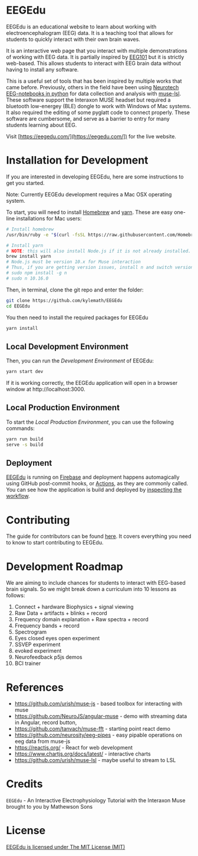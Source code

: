 # EEGEdu

EEGEdu is an educational website to learn about working with electroencephalogram (EEG) data. It is a teaching tool that allows for students to quickly interact with their own brain waves. 

It is an interactive web page that you interact with multiple demonstrations of working with EEG data. It is partially inspired by [EEG101](https://github.com/NeuroTechX/eeg-101) but it is strictly web-based. This allows students to interact with EEG brain data without having to install any software.

This is a useful set of tools that has been inspired by multiple works that came before. Previously, others in the field have been using [Neurotech EEG-notebooks in python](https://github.com/NeuroTechX/eeg-notebooks) for data collection and analysis with [muse-lsl](https://github.com/alexandrebarachant/muse-lsl).  These software support the Interaxon MUSE headset but required a bluetooth low-energey (BLE) dongle to work with Windows of Mac systems. It also required the editing of some pyglatt code to connect properly. These software are cumbersome, and serve as a barrier to entry for many students learning about EEG. 

Visit [https://eegedu.com/](https://eegedu.com/]) for the live website.

# Installation for Development 

If you are interested in developing EEGEdu, here are some instructions to get you started.

Note: Currently EEGEdu development requires a Mac OSX operating system. 

To start, you will need to install [Homebrew](https://brew.sh) and [yarn](https://yarnpkg.com/lang/en/docs/install/#mac-stable). These are easy one-line installations for Mac users: 

```sh
# Install homebrew
/usr/bin/ruby -e "$(curl -fsSL https://raw.githubusercontent.com/Homebrew/install/master/install)"

# Install yarn
# NOTE: this will also install Node.js if it is not already installed.
brew install yarn 
# Node.js must be version 10.x for Muse interaction
# Thus, if you are getting version issues, install n and switch versions
# sudo npm install -g n
# sudo n 10.16.0
```

Then, in terminal, clone the git repo and enter the folder:

```sh
git clone https://github.com/kylemath/EEGEdu
cd EEGEdu
```

You then need to install the required packages for EEGEdu

```sh
yarn install
```

## Local Development Environment
Then, you can run the *Development Environment* of EEGEdu:

```sh
yarn start dev
```

If it is working correctly, the EEGEdu application will open in a browser window at http://localhost:3000.

## Local Production Environment

To start the *Local Production Environment*, you can use the following commands: 

```sh
yarn run build
serve -s build
```

## Deployment

[EEGEdu](https://eegedu.com) is running on [Firebase](https://firebase.google.com/) and deployment happens automagically using GitHub post-commit hooks, or [Actions](https://github.com/kylemath/EEGEdu/actions), as they are commonly called. You can see how the application is build and deployed by [inspecting the workflow](https://github.com/kylemath/EEGEdu/blob/master/.github/workflows/workflow.yml).

# Contributing
The guide for contributors can be found [here](https://github.com/kylemath/EEGEdu/blob/master/CONTRIBUTING.md). It covers everything you need to know to start contributing to EEGEdu.

# Development Roadmap 

We are aiming to include chances for students to interact with EEG-based brain signals. So we might break down a curriculum into 10 lessons as follows:



1. Connect + hardware
Biophysics + signal viewing
2. Raw Data + artifacts + blinks + record
3. Frequency domain explanation + Raw spectra + record
4. Frequency bands + record
5. Spectrogram
6. Eyes closed eyes open experiment
7. SSVEP experiment
8. evoked experiment
9. Neurofeedback p5js demos
10. BCI trainer

# References

* https://github.com/urish/muse-js - based toolbox for interacting with muse 
* https://github.com/NeuroJS/angular-muse - demo with streaming data in Angular, record button, 
* https://github.com/tanvach/muse-fft  - starting point react demo
* https://github.com/neurosity/eeg-pipes - easy pipable operations on eeg data from muse-js
* https://reactjs.org/  - React for web development
* https://www.chartjs.org/docs/latest/ - interactive charts
* https://github.com/urish/muse-lsl  - maybe useful to stream to LSL

# Credits

`EEGEdu` - An Interactive Electrophysiology Tutorial with the Interaxon Muse brought to you by Mathewson Sons

# License

[EEGEdu is licensed under The MIT License (MIT)](https://github.com/kylemath/EEGEdu/blob/master/LICENSE)
